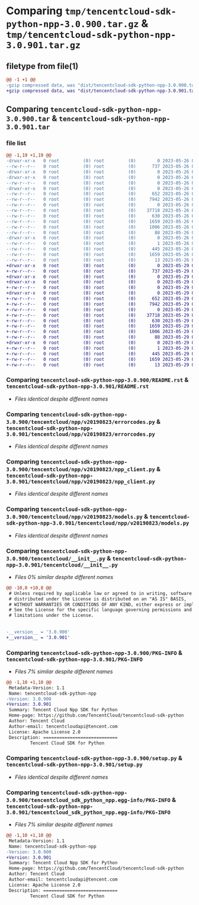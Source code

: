 # Comparing `tmp/tencentcloud-sdk-python-npp-3.0.900.tar.gz` & `tmp/tencentcloud-sdk-python-npp-3.0.901.tar.gz`

## filetype from file(1)

```diff
@@ -1 +1 @@
-gzip compressed data, was "dist/tencentcloud-sdk-python-npp-3.0.900.tar", last modified: Fri May 26 02:24:11 2023, max compression
+gzip compressed data, was "dist/tencentcloud-sdk-python-npp-3.0.901.tar", last modified: Mon May 29 02:33:05 2023, max compression
```

## Comparing `tencentcloud-sdk-python-npp-3.0.900.tar` & `tencentcloud-sdk-python-npp-3.0.901.tar`

### file list

```diff
@@ -1,19 +1,19 @@
-drwxr-xr-x   0 root         (0) root         (0)        0 2023-05-26 02:24:11.000000 tencentcloud-sdk-python-npp-3.0.900/
--rw-r--r--   0 root         (0) root         (0)      737 2023-05-26 02:24:11.000000 tencentcloud-sdk-python-npp-3.0.900/README.rst
-drwxr-xr-x   0 root         (0) root         (0)        0 2023-05-26 02:24:11.000000 tencentcloud-sdk-python-npp-3.0.900/tencentcloud/
-drwxr-xr-x   0 root         (0) root         (0)        0 2023-05-26 02:24:11.000000 tencentcloud-sdk-python-npp-3.0.900/tencentcloud/npp/
--rw-r--r--   0 root         (0) root         (0)        0 2023-05-26 02:24:11.000000 tencentcloud-sdk-python-npp-3.0.900/tencentcloud/npp/__init__.py
-drwxr-xr-x   0 root         (0) root         (0)        0 2023-05-26 02:24:11.000000 tencentcloud-sdk-python-npp-3.0.900/tencentcloud/npp/v20190823/
--rw-r--r--   0 root         (0) root         (0)      652 2023-05-26 02:24:11.000000 tencentcloud-sdk-python-npp-3.0.900/tencentcloud/npp/v20190823/errorcodes.py
--rw-r--r--   0 root         (0) root         (0)     7942 2023-05-26 02:24:11.000000 tencentcloud-sdk-python-npp-3.0.900/tencentcloud/npp/v20190823/npp_client.py
--rw-r--r--   0 root         (0) root         (0)        0 2023-05-26 02:24:11.000000 tencentcloud-sdk-python-npp-3.0.900/tencentcloud/npp/v20190823/__init__.py
--rw-r--r--   0 root         (0) root         (0)    37718 2023-05-26 02:24:11.000000 tencentcloud-sdk-python-npp-3.0.900/tencentcloud/npp/v20190823/models.py
--rw-r--r--   0 root         (0) root         (0)      630 2023-05-26 02:24:11.000000 tencentcloud-sdk-python-npp-3.0.900/tencentcloud/__init__.py
--rw-r--r--   0 root         (0) root         (0)     1659 2023-05-26 02:24:11.000000 tencentcloud-sdk-python-npp-3.0.900/PKG-INFO
--rw-r--r--   0 root         (0) root         (0)     1006 2023-05-26 02:24:11.000000 tencentcloud-sdk-python-npp-3.0.900/setup.py
--rw-r--r--   0 root         (0) root         (0)       88 2023-05-26 02:24:11.000000 tencentcloud-sdk-python-npp-3.0.900/setup.cfg
-drwxr-xr-x   0 root         (0) root         (0)        0 2023-05-26 02:24:11.000000 tencentcloud-sdk-python-npp-3.0.900/tencentcloud_sdk_python_npp.egg-info/
--rw-r--r--   0 root         (0) root         (0)        1 2023-05-26 02:24:11.000000 tencentcloud-sdk-python-npp-3.0.900/tencentcloud_sdk_python_npp.egg-info/dependency_links.txt
--rw-r--r--   0 root         (0) root         (0)      445 2023-05-26 02:24:11.000000 tencentcloud-sdk-python-npp-3.0.900/tencentcloud_sdk_python_npp.egg-info/SOURCES.txt
--rw-r--r--   0 root         (0) root         (0)     1659 2023-05-26 02:24:11.000000 tencentcloud-sdk-python-npp-3.0.900/tencentcloud_sdk_python_npp.egg-info/PKG-INFO
--rw-r--r--   0 root         (0) root         (0)       13 2023-05-26 02:24:11.000000 tencentcloud-sdk-python-npp-3.0.900/tencentcloud_sdk_python_npp.egg-info/top_level.txt
+drwxr-xr-x   0 root         (0) root         (0)        0 2023-05-29 02:33:05.000000 tencentcloud-sdk-python-npp-3.0.901/
+-rw-r--r--   0 root         (0) root         (0)      737 2023-05-29 02:33:05.000000 tencentcloud-sdk-python-npp-3.0.901/README.rst
+drwxr-xr-x   0 root         (0) root         (0)        0 2023-05-29 02:33:05.000000 tencentcloud-sdk-python-npp-3.0.901/tencentcloud/
+drwxr-xr-x   0 root         (0) root         (0)        0 2023-05-29 02:33:05.000000 tencentcloud-sdk-python-npp-3.0.901/tencentcloud/npp/
+-rw-r--r--   0 root         (0) root         (0)        0 2023-05-29 02:33:05.000000 tencentcloud-sdk-python-npp-3.0.901/tencentcloud/npp/__init__.py
+drwxr-xr-x   0 root         (0) root         (0)        0 2023-05-29 02:33:05.000000 tencentcloud-sdk-python-npp-3.0.901/tencentcloud/npp/v20190823/
+-rw-r--r--   0 root         (0) root         (0)      652 2023-05-29 02:33:05.000000 tencentcloud-sdk-python-npp-3.0.901/tencentcloud/npp/v20190823/errorcodes.py
+-rw-r--r--   0 root         (0) root         (0)     7942 2023-05-29 02:33:05.000000 tencentcloud-sdk-python-npp-3.0.901/tencentcloud/npp/v20190823/npp_client.py
+-rw-r--r--   0 root         (0) root         (0)        0 2023-05-29 02:33:05.000000 tencentcloud-sdk-python-npp-3.0.901/tencentcloud/npp/v20190823/__init__.py
+-rw-r--r--   0 root         (0) root         (0)    37718 2023-05-29 02:33:05.000000 tencentcloud-sdk-python-npp-3.0.901/tencentcloud/npp/v20190823/models.py
+-rw-r--r--   0 root         (0) root         (0)      630 2023-05-29 02:33:05.000000 tencentcloud-sdk-python-npp-3.0.901/tencentcloud/__init__.py
+-rw-r--r--   0 root         (0) root         (0)     1659 2023-05-29 02:33:05.000000 tencentcloud-sdk-python-npp-3.0.901/PKG-INFO
+-rw-r--r--   0 root         (0) root         (0)     1006 2023-05-29 02:33:05.000000 tencentcloud-sdk-python-npp-3.0.901/setup.py
+-rw-r--r--   0 root         (0) root         (0)       88 2023-05-29 02:33:05.000000 tencentcloud-sdk-python-npp-3.0.901/setup.cfg
+drwxr-xr-x   0 root         (0) root         (0)        0 2023-05-29 02:33:05.000000 tencentcloud-sdk-python-npp-3.0.901/tencentcloud_sdk_python_npp.egg-info/
+-rw-r--r--   0 root         (0) root         (0)        1 2023-05-29 02:33:05.000000 tencentcloud-sdk-python-npp-3.0.901/tencentcloud_sdk_python_npp.egg-info/dependency_links.txt
+-rw-r--r--   0 root         (0) root         (0)      445 2023-05-29 02:33:05.000000 tencentcloud-sdk-python-npp-3.0.901/tencentcloud_sdk_python_npp.egg-info/SOURCES.txt
+-rw-r--r--   0 root         (0) root         (0)     1659 2023-05-29 02:33:05.000000 tencentcloud-sdk-python-npp-3.0.901/tencentcloud_sdk_python_npp.egg-info/PKG-INFO
+-rw-r--r--   0 root         (0) root         (0)       13 2023-05-29 02:33:05.000000 tencentcloud-sdk-python-npp-3.0.901/tencentcloud_sdk_python_npp.egg-info/top_level.txt
```

### Comparing `tencentcloud-sdk-python-npp-3.0.900/README.rst` & `tencentcloud-sdk-python-npp-3.0.901/README.rst`

 * *Files identical despite different names*

### Comparing `tencentcloud-sdk-python-npp-3.0.900/tencentcloud/npp/v20190823/errorcodes.py` & `tencentcloud-sdk-python-npp-3.0.901/tencentcloud/npp/v20190823/errorcodes.py`

 * *Files identical despite different names*

### Comparing `tencentcloud-sdk-python-npp-3.0.900/tencentcloud/npp/v20190823/npp_client.py` & `tencentcloud-sdk-python-npp-3.0.901/tencentcloud/npp/v20190823/npp_client.py`

 * *Files identical despite different names*

### Comparing `tencentcloud-sdk-python-npp-3.0.900/tencentcloud/npp/v20190823/models.py` & `tencentcloud-sdk-python-npp-3.0.901/tencentcloud/npp/v20190823/models.py`

 * *Files identical despite different names*

### Comparing `tencentcloud-sdk-python-npp-3.0.900/tencentcloud/__init__.py` & `tencentcloud-sdk-python-npp-3.0.901/tencentcloud/__init__.py`

 * *Files 0% similar despite different names*

```diff
@@ -10,8 +10,8 @@
 # Unless required by applicable law or agreed to in writing, software
 # distributed under the License is distributed on an "AS IS" BASIS,
 # WITHOUT WARRANTIES OR CONDITIONS OF ANY KIND, either express or implied.
 # See the License for the specific language governing permissions and
 # limitations under the License.
 
 
-__version__ = '3.0.900'
+__version__ = '3.0.901'
```

### Comparing `tencentcloud-sdk-python-npp-3.0.900/PKG-INFO` & `tencentcloud-sdk-python-npp-3.0.901/PKG-INFO`

 * *Files 7% similar despite different names*

```diff
@@ -1,10 +1,10 @@
 Metadata-Version: 1.1
 Name: tencentcloud-sdk-python-npp
-Version: 3.0.900
+Version: 3.0.901
 Summary: Tencent Cloud Npp SDK for Python
 Home-page: https://github.com/TencentCloud/tencentcloud-sdk-python
 Author: Tencent Cloud
 Author-email: tencentcloudapi@tencent.com
 License: Apache License 2.0
 Description: ============================
         Tencent Cloud SDK for Python
```

### Comparing `tencentcloud-sdk-python-npp-3.0.900/setup.py` & `tencentcloud-sdk-python-npp-3.0.901/setup.py`

 * *Files identical despite different names*

### Comparing `tencentcloud-sdk-python-npp-3.0.900/tencentcloud_sdk_python_npp.egg-info/PKG-INFO` & `tencentcloud-sdk-python-npp-3.0.901/tencentcloud_sdk_python_npp.egg-info/PKG-INFO`

 * *Files 7% similar despite different names*

```diff
@@ -1,10 +1,10 @@
 Metadata-Version: 1.1
 Name: tencentcloud-sdk-python-npp
-Version: 3.0.900
+Version: 3.0.901
 Summary: Tencent Cloud Npp SDK for Python
 Home-page: https://github.com/TencentCloud/tencentcloud-sdk-python
 Author: Tencent Cloud
 Author-email: tencentcloudapi@tencent.com
 License: Apache License 2.0
 Description: ============================
         Tencent Cloud SDK for Python
```

